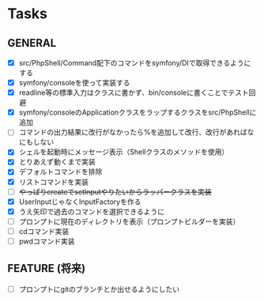 # Tasks

## GENERAL

- [x] src/PhpShell/Command配下のコマンドをsymfony/DIで取得できるようにする
- [x] symfony/consoleを使って実装する
- [x] readline等の標準入力はクラスに書かず、bin/consoleに書くことでテスト回避
- [x] symfony/consoleのApplicationクラスをラップするクラスをsrc/PhpShellに追加
- [ ] コマンドの出力結果に改行がなかったら%を追加して改行、改行があればなにもしない
- [x] シェルを起動時にメッセージ表示（Shellクラスのメソッドを使用）
- [x] とりあえず動くまで実装
- [x] デフォルトコマンドを排除
- [x] リストコマンドを実装
- [ ] ~~やっぱりcreateでsetInputやりたいからラッパークラスを実装~~
- [x] UserInputじゃなくInputFactoryを作る
- [x] うえ矢印で過去のコマンドを選択できるように
- [ ] プロンプトに現在のディレクトリを表示（プロンプトビルダーを実装）
- [ ] cdコマンド実装
- [ ] pwdコマンド実装

## FEATURE (将来)

- [ ] プロンプトにgitのブランチとか出せるようにしたい


